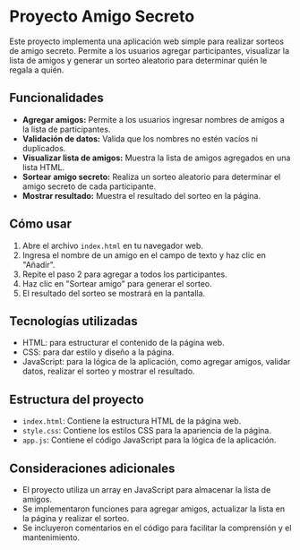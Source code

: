 
# Proyecto Amigo Secreto

Este proyecto implementa una aplicación web simple para realizar sorteos de amigo secreto. Permite a los usuarios agregar participantes, visualizar la lista de amigos y generar un sorteo aleatorio para determinar quién le regala a quién.

## Funcionalidades

* **Agregar amigos:** Permite a los usuarios ingresar nombres de amigos a la lista de participantes.
* **Validación de datos:** Valida que los nombres no estén vacíos ni duplicados.
* **Visualizar lista de amigos:** Muestra la lista de amigos agregados en una lista HTML.
* **Sortear amigo secreto:** Realiza un sorteo aleatorio para determinar el amigo secreto de cada participante.
* **Mostrar resultado:** Muestra el resultado del sorteo en la página.

## Cómo usar

1. Abre el archivo `index.html` en tu navegador web.
2. Ingresa el nombre de un amigo en el campo de texto y haz clic en "Añadir".
3. Repite el paso 2 para agregar a todos los participantes.
4. Haz clic en "Sortear amigo" para generar el sorteo.
5. El resultado del sorteo se mostrará en la pantalla.

## Tecnologías utilizadas

* HTML: para estructurar el contenido de la página web.
* CSS: para dar estilo y diseño a la página.
* JavaScript: para la lógica de la aplicación, como agregar amigos, validar datos, realizar el sorteo y mostrar el resultado.

## Estructura del proyecto

* `index.html`: Contiene la estructura HTML de la página web.
* `style.css`: Contiene los estilos CSS para la apariencia de la página.
* `app.js`: Contiene el código JavaScript para la lógica de la aplicación.

## Consideraciones adicionales

* El proyecto utiliza un array en JavaScript para almacenar la lista de amigos.
* Se implementaron funciones para agregar amigos, actualizar la lista en la página y realizar el sorteo.
* Se incluyeron comentarios en el código para facilitar la comprensión y el mantenimiento.
